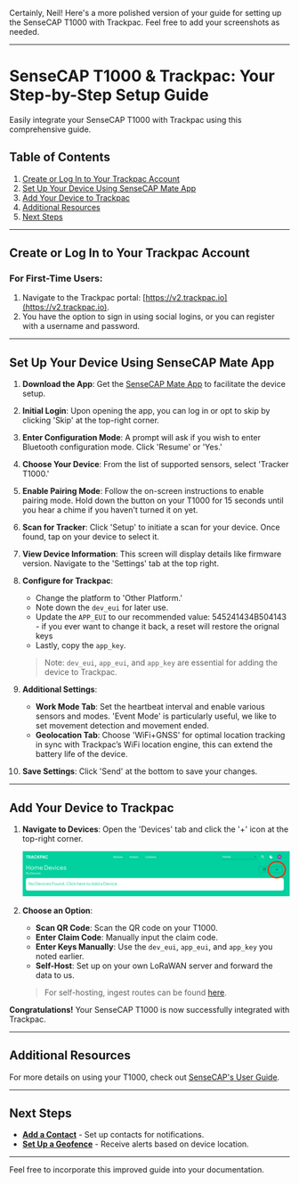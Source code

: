 Certainly, Neil! Here's a more polished version of your guide for setting up the SenseCAP T1000 with Trackpac. Feel free to add your screenshots as needed.

---

# SenseCAP T1000 & Trackpac: Your Step-by-Step Setup Guide

Easily integrate your SenseCAP T1000 with Trackpac using this comprehensive guide.

## Table of Contents

1. [Create or Log In to Your Trackpac Account](#create-or-log-in-to-your-trackpac-account)
2. [Set Up Your Device Using SenseCAP Mate App](#set-up-your-device)
3. [Add Your Device to Trackpac](#add-your-device-to-trackpac)
4. [Additional Resources](#additional-resources)
5. [Next Steps](#next-steps)

---

## Create or Log In to Your Trackpac Account

### For First-Time Users:

1. Navigate to the Trackpac portal: [https://v2.trackpac.io](https://v2.trackpac.io).
2. You have the option to sign in using social logins, or you can register with a username and password.

---

## Set Up Your Device Using SenseCAP Mate App

1. **Download the App**: Get the [SenseCAP Mate App](https://install.appcenter.ms/orgs/seeed/apps/sensecap-mate/distribution_groups/public) to facilitate the device setup.

2. **Initial Login**: Upon opening the app, you can log in or opt to skip by clicking 'Skip' at the top-right corner.

3. **Enter Configuration Mode**: A prompt will ask if you wish to enter Bluetooth configuration mode. Click 'Resume' or 'Yes.'

4. **Choose Your Device**: From the list of supported sensors, select 'Tracker T1000.'

5. **Enable Pairing Mode**: Follow the on-screen instructions to enable pairing mode. Hold down the button on your T1000 for 15 seconds until you hear a chime if you haven't turned it on yet.

6. **Scan for Tracker**: Click 'Setup' to initiate a scan for your device. Once found, tap on your device to select it.

7. **View Device Information**: This screen will display details like firmware version. Navigate to the 'Settings' tab at the top right.

8. **Configure for Trackpac**:

   - Change the platform to 'Other Platform.'
   - Note down the `dev_eui` for later use.
   - Update the `APP_EUI` to our recommended value: 545241434B504143 - if you ever want to change it back, a reset will restore the orignal keys
   - Lastly, copy the `app_key`.

   > Note: `dev_eui`, `app_eui`, and `app_key` are essential for adding the device to Trackpac.

9. **Additional Settings**:

   - **Work Mode Tab**: Set the heartbeat interval and enable various sensors and modes. 'Event Mode' is particularly useful, we like to set movement detection and movement ended.
   - **Geolocation Tab**: Choose 'WiFi+GNSS' for optimal location tracking in sync with Trackpac’s WiFi location engine, this can extend the battery life of the device.

10. **Save Settings**: Click 'Send' at the bottom to save your changes.

---

## Add Your Device to Trackpac

1. **Navigate to Devices**: Open the 'Devices' tab and click the '+' icon at the top-right corner.

   ![Add Device Button](../assets/add-device.png)

2. **Choose an Option**:

   - **Scan QR Code**: Scan the QR code on your T1000.
   - **Enter Claim Code**: Manually input the claim code.
   - **Enter Keys Manually**: Use the `dev_eui`, `app_eui`, and `app_key` you noted earlier.
   - **Self-Host**: Set up on your own LoRaWAN server and forward the data to us.

   > For self-hosting, ingest routes can be found [here](https://v2-api.trackpac.io/docs).

**Congratulations!** Your SenseCAP T1000 is now successfully integrated with Trackpac.

---

## Additional Resources

For more details on using your T1000, check out [SenseCAP's User Guide](https://files.seeedstudio.com/products/SenseCAP/SenseCAP_Tracker/SenseCAP_Tracker_T1000-AB_User_Guide.pdf).

---

## Next Steps

- [**Add a Contact**](../getting-started/add-a-contact) - Set up contacts for notifications.
- [**Set Up a Geofence**](../getting-started/add-a-base) - Receive alerts based on device location.

---

Feel free to incorporate this improved guide into your documentation.
